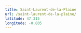 ```yaml
---
title: Saint-Laurent-de-la-Plaine
url: /saint-laurent-de-la-plaine/
latitude: 47.315
longitude: -0.805
---
```

